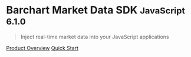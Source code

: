 # Barchart Market Data SDK <small>JavaScript 6.1.0</small>

> Inject real-time market data into your JavaScript applications

[Product Overview](/content/product_overview)
[Quick Start](/content/quick_start)
